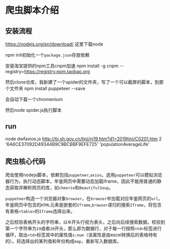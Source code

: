 # 爬虫脚本介绍
## 安装流程
https://nodejs.org/en/download/
这里下载node

npm init初始化一个`package.json`存放依赖

安装淘宝提供的npm工具cnpm加速
npm install -g cnpm --registry=https://registry.npm.taobao.org

然后clone仓库，我新建了一个spider的文件夹，写了一个可以截屏的脚本，到那个文件夹
npm install puppeteer --save

会自动下载一个chromenium

然后node spider.js执行脚本

## run
node dwfaxios.js http://tjj.sh.gov.cn/tjnj/nj19.htm?d1=2019tjnj/C0201.htm 2 '6A6CE37092D49344B9C9BCBBF9EFE725' 'populationAverageLife'
## 爬虫核心代码
爬虫使用nodejs脚本，依赖包括`puppeteer`,`axios`。选用`puppeteer`可以模拟浏览器行为，执行动态脚本，年鉴网页中需要动态加载iframe，因此不能用普通的静态获取并解析网页的库，如`cheerio`和`BeautifulSoup`。

`puppeteer`构造一个浏览器对象`browser`，在`browser`中加载对应年鉴网页的`url`。年鉴网页中包含的`HTML`元素是嵌套的`Iframe`,`browser`递归的搜索`Iframe`，将包含有表格`<table>`的`Iframe`选择出来。

之后校验表格开头的字符串，以`年`开头行视为表头，之后向后续搜索数据。校验到第一个字符串为`19`或者`20`开头，那么即为数据行，对于每一行按照`<td>`标签进行循环，取出`<td>`标签其中的属性值`x:num`（该属性是由excel转换后的表格特有的）。将选择出的某列值和年份构成`map`，重新写入数据库。